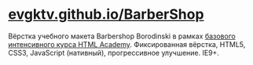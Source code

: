 # [evgktv.github.io/BarberShop](https://evgktv.github.io/BarberShop)
Вёрстка учебного макета Barbershop Borodinski в рамках [базового интенсивного курса HTML Academy](https://htmlacademy.ru/intensive).
Фиксированная вёрстка, HTML5, CSS3, JavaScript (нативный), прогрессивное улучшение. IE9+.
